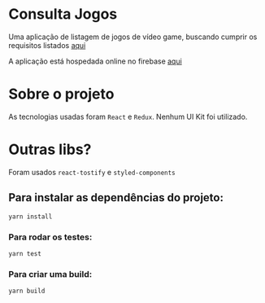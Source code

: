 # Consulta Jogos

Uma aplicação de listagem de jogos de vídeo game, buscando cumprir os requisitos listados [aqui](https://github.com/ConsultaRemedios/frontend-challenge)

A aplicação está hospedada online no firebase [aqui](https://game-shop-cr.herokuapp.com/)

# Sobre o projeto

As tecnologias usadas foram `React` e `Redux`. Nenhum UI Kit foi utilizado.

# Outras libs?

Foram usados `react-tostify` e `styled-components`

## Para instalar as dependências do projeto:
```
yarn install
```

### Para rodar os testes:
```
yarn test
```

### Para criar uma build:
```
yarn build
```